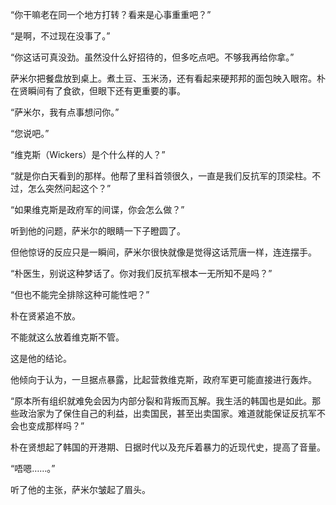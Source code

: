“你干嘛老在同一个地方打转？看来是心事重重吧？”

“是啊，不过现在没事了。”

“你这话可真没劲。虽然没什么好招待的，但多吃点吧。不够我再给你拿。”

萨米尔把餐盘放到桌上。煮土豆、玉米汤，还有看起来硬邦邦的面包映入眼帘。朴在贤瞬间有了食欲，但眼下还有更重要的事。

“萨米尔，我有点事想问你。”

“您说吧。”

“维克斯（Wickers）是个什么样的人？”

“就是你白天看到的那样。他帮了里科首领很久，一直是我们反抗军的顶梁柱。不过，怎么突然问起这个？”

“如果维克斯是政府军的间谍，你会怎么做？”

听到他的问题，萨米尔的眼睛一下子瞪圆了。

但他惊讶的反应只是一瞬间，萨米尔很快就像是觉得这话荒唐一样，连连摆手。

“朴医生，别说这种梦话了。你对我们反抗军根本一无所知不是吗？”

“但也不能完全排除这种可能性吧？”

朴在贤紧追不放。

不能就这么放着维克斯不管。

这是他的结论。

他倾向于认为，一旦据点暴露，比起营救维克斯，政府军更可能直接进行轰炸。

“原本所有组织就难免会因为内部分裂和背叛而瓦解。我生活的韩国也是如此。那些政治家为了保住自己的利益，出卖国民，甚至出卖国家。难道就能保证反抗军不会也变成那样吗？”

朴在贤想起了韩国的开港期、日据时代以及充斥着暴力的近现代史，提高了音量。

“唔嗯……。”

听了他的主张，萨米尔皱起了眉头。